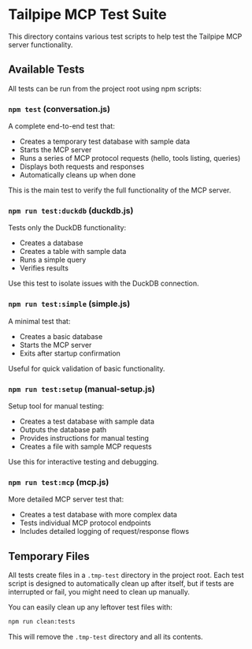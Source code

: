 # Tailpipe MCP Test Suite

This directory contains various test scripts to help test the Tailpipe MCP server functionality.

## Available Tests

All tests can be run from the project root using npm scripts:

### `npm test` (conversation.js)
A complete end-to-end test that:
- Creates a temporary test database with sample data
- Starts the MCP server
- Runs a series of MCP protocol requests (hello, tools listing, queries)
- Displays both requests and responses
- Automatically cleans up when done

This is the main test to verify the full functionality of the MCP server.

### `npm run test:duckdb` (duckdb.js)
Tests only the DuckDB functionality:
- Creates a database
- Creates a table with sample data
- Runs a simple query
- Verifies results

Use this test to isolate issues with the DuckDB connection.

### `npm run test:simple` (simple.js)
A minimal test that:
- Creates a basic database
- Starts the MCP server
- Exits after startup confirmation

Useful for quick validation of basic functionality.

### `npm run test:setup` (manual-setup.js)
Setup tool for manual testing:
- Creates a test database with sample data
- Outputs the database path
- Provides instructions for manual testing
- Creates a file with sample MCP requests

Use this for interactive testing and debugging.

### `npm run test:mcp` (mcp.js)
More detailed MCP server test that:
- Creates a test database with more complex data
- Tests individual MCP protocol endpoints
- Includes detailed logging of request/response flows

## Temporary Files

All tests create files in a `.tmp-test` directory in the project root. Each test script is designed to automatically clean up after itself, but if tests are interrupted or fail, you might need to clean up manually.

You can easily clean up any leftover test files with:

```bash
npm run clean:tests
```

This will remove the `.tmp-test` directory and all its contents.